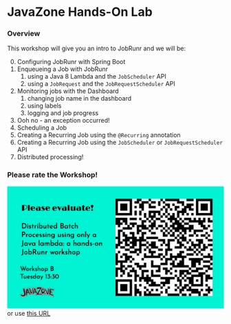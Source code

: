 # JavaZone Hands-On Lab

### Overview

This workshop will give you an intro to JobRunr and we will be:

0. Configuring JobRunr with Spring Boot
1. Enqueueing a Job with JobRunr
    1. using a Java 8 Lambda and the `JobScheduler` API
    2. using a `JobRequest` and the `JobRequestScheduler` API
2. Monitoring jobs with the Dashboard
    1. changing job name in the dashboard
    2. using labels
    3. logging and job progress
3. Ooh no - an exception occurred!
4. Scheduling a Job
5. Creating a Recurring Job using the `@Recurring` annotation
6. Creating a Recurring Job using the `JobScheduler` or `JobRequestScheduler` API
7. Distributed processing!

### Please rate the Workshop!

![Rate the workshop](rate-qr-code.png "Rate the workshop") or
use [this URL](https://macsimum.no/?tripetto=91b2e2e2a0f048ff3ba35d374055c50db3d9c5c6dbd2b6c2ef89c6f8d39e79e1&slotid=Workshop%20B%20Tue%2013%3A30)